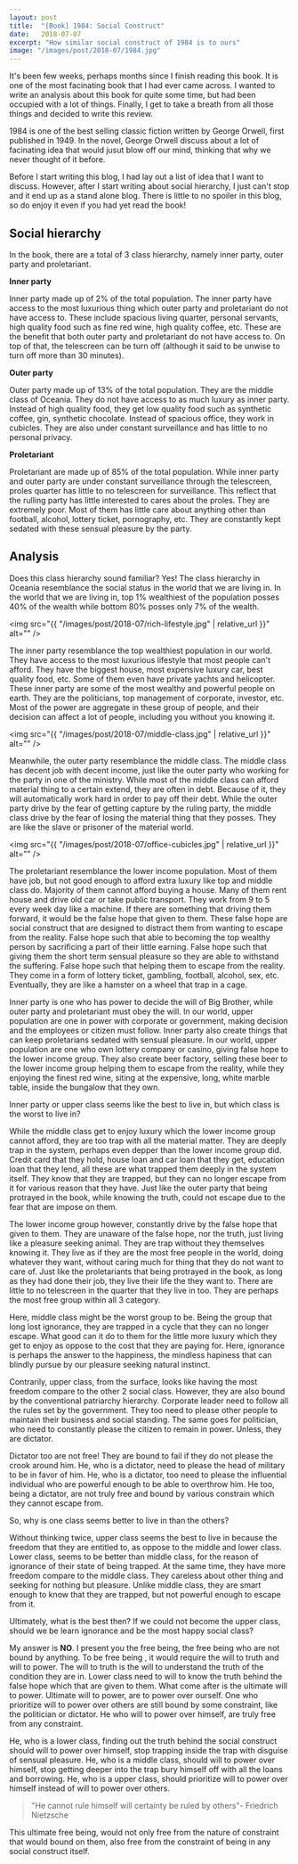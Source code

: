 ```yaml
---
layout: post
title:  "[Book] 1984: Social Construct"
date:   2018-07-07
excerpt: "How similar social construct of 1984 is to ours"
image: "/images/post/2018-07/1984.jpg"
---
```


It's been few weeks, perhaps months since I finish reading this book. It is one of the most facinating book that I had ever came across. I wanted to write an analysis about this book for quite some time, but had been occupied with a lot of things. Finally, I get to take a breath from all those things and decided to write this review. 

1984 is one of the best selling classic fiction written by George Orwell, first published in 1949. In the novel, George Orwell discuss about a lot of facinating idea that would jusut blow off our mind, thinking that why we never thought of it before. 

Before I start writing this blog, I had lay out a list of idea that I want to discuss. However, after I start writing about social hierarchy, I just can't stop and it end up as a stand alone blog. There is little to no spoiler in this blog, so do enjoy it even if you had yet read the book!  

## Social hierarchy

In the book, there are a total of 3 class hierarchy, namely inner party, outer party and proletariant. 

**Inner party**

Inner party made up of 2% of the total population. The inner party have access to the most luxurious thing which outer party and proletariant do not have access to. These include spacious living quarter, personal servants, high quality food such as fine red wine, high quality coffee, etc. These are the benefit that both outer party and proletariant do not have access to. On top of that, the telescreen can be turn off (although it said to be unwise to turn off more than 30 minutes).

**Outer party**

Outer party made up of 13% of the total population. They are the middle class of Oceania. They do not have access to as much luxury as inner party. Instead of high quality food, they get low quality food such as synthetic coffee, gin, synthetic chocolate. Instead of spacious office, they work in cubicles. They are also under constant surveillance and has little to no personal privacy. 

**Proletariant**

Proletariant are made up of 85% of the total population. While inner party and outer party are under constant surveillance through the telescreen, proles quarter has little to no telescreen for surveillance. This reflect that the rulling party has little interested to cares about the proles. They are extremely poor. Most of them has little care about anything other than football, alcohol, lottery ticket, pornography, etc. They are constantly kept sedated with these sensual pleasure by the party. 

## Analysis

Does this class hierarchy sound familiar? Yes! The class hierarchy in Oceania resemblance the social status in the world that we are living in. In the world that we are living in, top 1% wealthiest of the population posses 40% of the wealth while bottom 80% posses only 7% of the wealth. 

<span class="image right"><img src="{{ "/images/post/2018-07/rich-lifestyle.jpg" | relative_url }}" alt="" /></span>

The inner party resemblance the top wealthiest population in our world. They have access to the most luxurious lifestyle that most people can't afford. They have the biggest house, most expensive luxury car, best quality food, etc. Some of them even have private yachts and helicopter. These inner party are some of the most wealthy and powerful people on earth. They are the politicians, top management of corporate, investor, etc. Most of the power are aggregate in these group of people, and their decision can affect a lot of people, including you without you knowing it. 

<span class="image left"><img src="{{ "/images/post/2018-07/middle-class.jpg" | relative_url }}" alt="" /></span>

Meanwhile, the outer party resemblance the middle class. The middle class has decent job with decent income, just like the outer party who working for the party in one of the ministry. While most of the middle class can afford material thing to a certain extend, they are often in debt. Because of it, they will automatically work hard in order to pay off their debt. While the outer party drive by the fear of getting capture by the ruling party, the middle class drive by the fear of losing the material thing that they posses. They are like the slave or prisoner of the material world. 

<span class="image right"><img src="{{ "/images/post/2018-07/office-cubicles.jpg" | relative_url }}" alt="" /></span>

The proletariant resemblance the lower income population. Most of them have job, but not good enough to afford extra luxury like top and middle class do. Majority of them cannot afford buying a house. Many of them rent house and drive old car or take public transport. They work from 9 to 5 every week day like a machine. If there are something that driving them forward, it would be the false hope that given to them. These false hope are social construct that are designed to distract them from wanting to escape from the reality. False hope such that able to becoming the top wealthy person by sacrificing a part of their little earning. False hope such that giving them the short term sensual pleasure so they are able to withstand the suffering. False hope such that helping them to escape from the reality. They come in a form of lottery ticket, gambling, football, alcohol, sex, etc. Eventually, they are like a hamster on a wheel that trap in a cage. 

Inner party is one who has power to decide the will of Big Brother, while outer party and proletariant must obey the will. In our world, upper population are one in power with corporate or government, making decision and the employees or citizen must follow. Inner party also create things that can keep proletarians sedated with sensual pleasure. In our world, upper population are one who own lottery company or casino, giving false hope to the lower income group. They also create beer factory, selling these beer to the lower income group helping them to escape from the reality, while they enjoying the finest red wine, siting at the expensive, long, white marble table, inside the bungalow that they own. 

Inner party or upper class seems like the best to live in, but which class is the worst to live in? 

While the middle class get to enjoy luxury which the lower income group cannot afford, they are too trap with all the material matter. They are deeply trap in the system, perhaps even depper than the lower income group did. Credit card that they hold, house loan and car loan that they get, education loan that they lend, all these are what trapped them deeply in the system itself. They know that they are trapped, but they can no longer escape from it for various reason that they have. Just like the outer party that being protrayed in the book, while knowing the truth, could not escape due to the fear that are impose on them.  

The lower income group however, constantly drive by the false hope that given to them. They are unaware of the false hope, nor the truth, just living like a pleasure seeking animal. They are trap without they themselves knowing it. They live as if they are the most free people in the world, doing whatever they want, without caring much for thing that they do not want to care of. Just like the proletariants that being protrayed in the book, as long as they had done their job, they live their life the they want to. There are little to no telescreen in the quarter that they live in too. They are perhaps the most free group within all 3 category. 

Here, middle class might be the worst group to be. Being the group that long lost ignorance, they are trapped in a cycle that they can no longer escape. What good can it do to them for the little more luxury which they get to enjoy as oppose to the cost that they are paying for. Here, ignorance is perhaps the answer to the happiness, the mindless hapiness that can blindly pursue by our pleasure seeking natural instinct. 

Contrarily, upper class, from the surface, looks like having the most freedom compare to the other 2 social class. However, they are also bound by the conventional patriarchy hierarchy. Corporate leader need to follow all the rules set by the government. They too need to please other people to maintain their business and social standing. The same goes for politician, who need to constantly please the citizen to remain in power. Unless, they are dictator. 

Dictator too are not free! They are bound to fail if they do not please the crook around him. He, who is a dictator, need to please the head of military to be in favor of him. He, who is a dictator, too need to please the influential individual who are powerful enough to be able to overthrow him. He too, being a dictator, are not truly free and bound by various constrain which they cannot escape from. 

So, why is one class seems better to live in than the others? 

Without thinking twice, upper class seems the best to live in because the freedom that they are entitled to, as oppose to the middle and lower class. Lower class, seems to be better than middle class, for the reason of ignorance of their state of being trapped. At the same time, they have more freedom compare to the middle class. They careless about other thing and seeking for nothing but pleasure. Unlike middle class, they are smart enough to know that they are trapped, but not powerful enough to escape from it. 

Ultimately, what is the best then? If we could not become the upper class, should we be learn ignorance and be the most happy social class? 

My answer is **NO**. I present you the free being, the free being who are not bound by anything. To be free being , it would require the will to truth and will to power. The will to truth is the will to understand the truth of the condition they are in. Lower class need to will to know the truth behind the false hope which that are given to them. What come after is the ultimate will to power. Ultimate will to power, are to power over ourself. One who prioritize will to power over others are still bound by some constraint, like the politician or dictator. He who will to power over himself, are truly free from any constraint. 

He, who is a lower class, finding out the truth behind the social construct should will to power over himself, stop trapping inside the trap with disguise of sensual pleasure. He, who is a middle class, should will to power over himself, stop getting deeper into the trap bury himself off with all the loans and borrowing. He, who is a upper class, should prioritize will to power over himself instead of will to power over others. 

<blockquote>"He cannot rule himself will certainty be ruled by others"- Friedrich Nietzsche</blockquote>

This ultimate free being, would not only free from the nature of constraint that would bound on them, also free from the constraint of being in any social construct itself. 